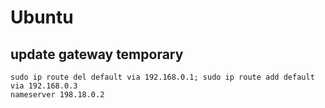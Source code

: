 # Ubuntu

## update gateway temporary

```
sudo ip route del default via 192.168.0.1; sudo ip route add default via 192.168.0.3
nameserver 198.18.0.2
```
